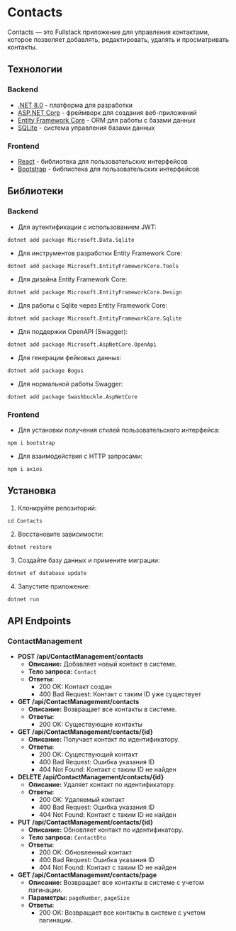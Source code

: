 # Contacts

Contacts — это Fullstack приложение для управления контактами, которое позволяет добавлять, редактировать, удалять и просматривать контакты.

## Технологии

### Backend
- [.NET 8.0](https://dotnet.microsoft.com/download/dotnet/8.0) - платформа для разработки
- [ASP.NET Core](https://dotnet.microsoft.com/apps/aspnet) - фреймворк для создания веб-приложений
- [Entity Framework Core](https://docs.microsoft.com/en-us/ef/core/) - ORM для работы с базами данных
- [SQLite](https://www.sqlite.org/) - cистема управления базами данных

### Frontend
- [React](https://react.dev/) - библиотека для пользовательских интерфейсов
- [Bootstrap](https://getbootstrap.com/) - библиотека для пользовательских интерфейсов

## Библиотеки
### Backend
- Для аутентификации с использованием JWT:
```
dotnet add package Microsoft.Data.Sqlite
```
- Для инструментов разработки Entity Framework Core:
```
dotnet add package Microsoft.EntityFrameworkCore.Tools
```
- Для дизайна Entity Framework Core:
```
dotnet add package Microsoft.EntityFrameworkCore.Design
```
- Для работы с Sqlite через Entity Framework Core:
```
dotnet add package Microsoft.EntityFrameworkCore.Sqlite
```
- Для поддержки OpenAPI (Swagger):
```
dotnet add package Microsoft.AspNetCore.OpenApi
```
- Для генерации фейковых данных:
```
dotnet add package Bogus
```
- Для нормальной работы Swagger:
```
dotnet add package Swashbuckle.AspNetCore
```
### Frontend
- Для установки получения стилей пользовательского интерфейса:
```
npm i bootstrap
```
- Для взаимодействия с HTTP запросами:
```
npm i axios
```

## Установка

1. Клонируйте репозиторий:
```git clone https://github.com/shirokikhdo/Contacts.git
cd Contacts
```

2. Восстановите зависимости:

```
dotnet restore
```

3. Создайте базу данных и примените миграции:

```
dotnet ef database update
```
   
4. Запустите приложение:

```
dotnet run
```

## API Endpoints

### ContactManagement
 - **POST /api/ContactManagement/contacts**
	- **Описание:** Добавляет новый контакт в системе.
	- **Тело запроса:** `Contact`
	- **Ответы:**
		- 200 OK: Контакт создан
		- 400 Bad Request: Контакт с таким ID уже существует
- **GET /api/ContactManagement/contacts**
	- **Описание:** Возвращает все контакты в системе.
	- **Ответы:**
		- 200 OK: Существующие контакты
- **GET /api/ContactManagement/contacts/{id}**
	- **Описание:** Получает контакт по идентификатору.
	- **Ответы:**
		- 200 OK: Существующий контакт
        - 400 Bad Request: Ошибка указания ID
        - 404 Not Found: Контакт с таким ID не найден
- **DELETE /api/ContactManagement/contacts/{id}**
	- **Описание:** Удаляет контакт по идентификатору.
	- **Ответы:**
		- 200 OK: Удаляемый контакт
        - 400 Bad Request: Ошибка указания ID
        - 404 Not Found: Контакт с таким ID не найден
- **PUT /api/ContactManagement/contacts/{id}**
	- **Описание:** Обновляет контакт по идентификатору.
    - **Тело запроса:** `ContactDto`
	- **Ответы:**
		- 200 OK: Обновленный контакт
        - 400 Bad Request: Ошибка указания ID
        - 404 Not Found: Контакт с таким ID не найден
- **GET /api/ContactManagement/contacts/page**
	- **Описание:** Возвращает все контакты в системе с учетом пагинации.
    - **Параметры:** `pageNumber`, `pageSize`
	- **Ответы:**
		- 200 OK: Возвращает все контакты в системе с учетом пагинации.